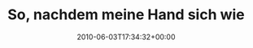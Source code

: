 ---
retweeted: false
source: <a href="http://twitter.com" rel="nofollow">Twitter Web Client</a>
entities:
  hashtags: []
  symbols: []
  user_mentions:
  - name: As I Lay Dying
    screen_name: ASILAYDYINGBAND
    indices:
    - '85'
    - '101'
    id_str: '37966715'
    id: '37966715'
  urls: []
display_text_range:
- '0'
- '132'
favorite_count: '0'
id_str: '15340550222'
truncated: false
retweet_count: '0'
id: '15340550222'
created_at: Thu Jun 03 17:34:32 +0000 2010
favorited: false
full_text: 'So, nachdem meine Hand sich wieder beruhigt hat: Japp, ich scheine gerade
  Jordan von [@ASILAYDYINGBAND](https://twitter.com/ASILAYDYINGBAND) die Hand geschüttelt
  zu haben.'
lang: de
tags:
- pesos:twitter
date: '2010-06-03T17:34:32+00:00'
src: https://twitter.com/bascht/status/15340550222
original_url: https://twitter.com/bascht/status/15340550222
type: twitter_tweet
text: 'So, nachdem meine Hand sich wieder beruhigt hat: Japp, ich scheine gerade Jordan
  von [@ASILAYDYINGBAND](https://twitter.com/ASILAYDYINGBAND) die Hand geschüttelt
  zu haben.'
title: So, nachdem meine Hand sich wie

---